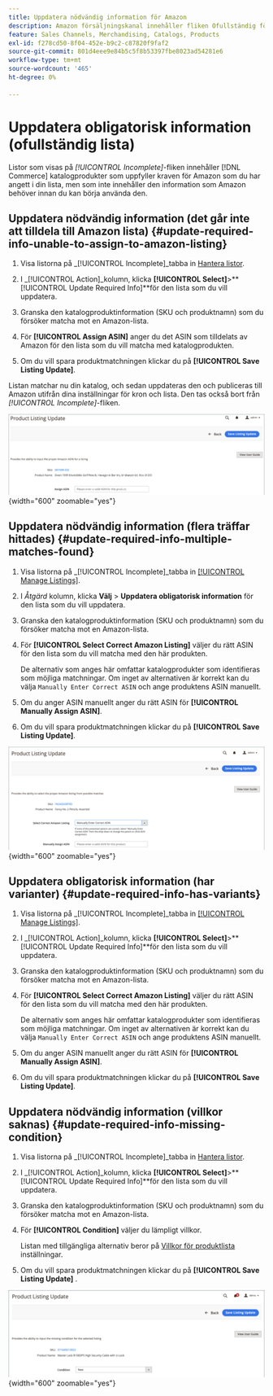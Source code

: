```yaml
---
title: Uppdatera nödvändig information för Amazon
description: Amazon försäljningskanal innehåller fliken Ofullständig för att övervaka Commerce Catalog-produkter som saknar information som krävs av Amazon.
feature: Sales Channels, Merchandising, Catalogs, Products
exl-id: f278cd50-8f04-452e-b9c2-c87820f9faf2
source-git-commit: 801d4eee9e84b5c5f8b53397fbe8023ad54281e6
workflow-type: tm+mt
source-wordcount: '465'
ht-degree: 0%

---
```


# Uppdatera obligatorisk information (ofullständig lista)

Listor som visas på _[!UICONTROL Incomplete]_-fliken innehåller [!DNL Commerce] katalogprodukter som uppfyller kraven för Amazon som du har angett i din lista, men som inte innehåller den information som Amazon behöver innan du kan börja använda den.

## Uppdatera nödvändig information (det går inte att tilldela till Amazon lista) {#update-required-info-unable-to-assign-to-amazon-listing}

1. Visa listorna på _[!UICONTROL Incomplete]_tabba in [Hantera listor](./managing-product-listings.md).

1. I _[!UICONTROL Action]_kolumn, klicka **[!UICONTROL Select]**>**[!UICONTROL Update Required Info]**för den lista som du vill uppdatera.

1. Granska den katalogproduktinformation (SKU och produktnamn) som du försöker matcha mot en Amazon-lista.

1. För **[!UICONTROL Assign ASIN]** anger du det ASIN som tilldelats av Amazon för den lista som du vill matcha med katalogprodukten.

1. Om du vill spara produktmatchningen klickar du på **[!UICONTROL Save Listing Update]**.

Listan matchar nu din katalog, och sedan uppdateras den och publiceras till Amazon utifrån dina inställningar för kron och lista. Den tas också bort från _[!UICONTROL Incomplete]_-fliken.

![Tilldela ASIN manuellt utan matchning](assets/amazon-listing-update-assign-asin.png){width="600" zoomable="yes"}

## Uppdatera nödvändig information (flera träffar hittades) {#update-required-info-multiple-matches-found}

1. Visa listorna på _[!UICONTROL Incomplete]_tabba in [[!UICONTROL Manage Listings]](./managing-product-listings.md).

1. I _Åtgärd_ kolumn, klicka **Välj** > **Uppdatera obligatorisk information** för den lista som du vill uppdatera.

1. Granska den katalogproduktinformation (SKU och produktnamn) som du försöker matcha mot en Amazon-lista.

1. För **[!UICONTROL Select Correct Amazon Listing]** väljer du rätt ASIN för den lista som du vill matcha med den här produkten.

   De alternativ som anges här omfattar katalogprodukter som identifieras som möjliga matchningar. Om inget av alternativen är korrekt kan du välja `Manually Enter Correct ASIN` och ange produktens ASIN manuellt.

1. Om du anger ASIN manuellt anger du rätt ASIN för **[!UICONTROL Manually Assign ASIN]**.

1. Om du vill spara produktmatchningen klickar du på **[!UICONTROL Save Listing Update]**.

![Välj ASIN manuellt från flera möjliga matchningar](assets/amazon-listing-update-multiple-matches.png){width="600" zoomable="yes"}

## Uppdatera obligatorisk information (har varianter) {#update-required-info-has-variants}

1. Visa listorna på _[!UICONTROL Incomplete]_tabba in [[!UICONTROL Manage Listings]](./managing-product-listings.md).

1. I _[!UICONTROL Action]_kolumn, klicka **[!UICONTROL Select]**>**[!UICONTROL Update Required Info]**för den lista som du vill uppdatera.

1. Granska den katalogproduktinformation (SKU och produktnamn) som du försöker matcha mot en Amazon-lista.

1. För **[!UICONTROL Select Correct Amazon Listing]** väljer du rätt ASIN för den lista som du vill matcha med den här produkten.

   De alternativ som anges här omfattar katalogprodukter som identifieras som möjliga matchningar. Om inget av alternativen är korrekt kan du välja `Manually Enter Correct ASIN` och ange produktens ASIN manuellt.

1. Om du anger ASIN manuellt anger du rätt ASIN för **[!UICONTROL Manually Assign ASIN]**.

1. Om du vill spara produktmatchningen klickar du på **[!UICONTROL Save Listing Update]**.

## Uppdatera nödvändig information (villkor saknas) {#update-required-info-missing-condition}

1. Visa listorna på _[!UICONTROL Incomplete]_tabba in [Hantera listor](./managing-product-listings.md).

1. I _[!UICONTROL Action]_kolumn, klicka **[!UICONTROL Select]**>**[!UICONTROL Update Required Info]**för den lista som du vill uppdatera.

1. Granska den katalogproduktinformation (SKU och produktnamn) som du försöker matcha mot en Amazon-lista.

1. För **[!UICONTROL Condition]** väljer du lämpligt villkor.

   Listan med tillgängliga alternativ beror på [Villkor för produktlista](./product-listing-condition.md) inställningar.

1. Om du vill spara produktmatchningen klickar du på **[!UICONTROL Save Listing Update]** .

![Uppdatera saknat villkor manuellt](assets/amazon-update-listing-missing-condition.png){width="600" zoomable="yes"}
